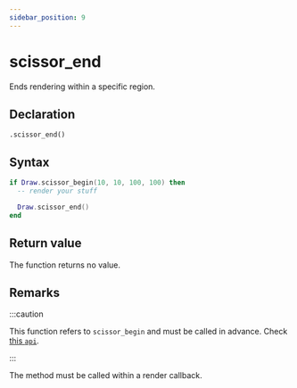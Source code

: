 ```yaml
---
sidebar_position: 9
---
```


# scissor_end

Ends rendering within a specific region.

## Declaration

`.scissor_end()`

## Syntax

```lua
if Draw.scissor_begin(10, 10, 100, 100) then
  -- render your stuff

  Draw.scissor_end()
end
```

## Return value

The function returns no value.

## Remarks

:::caution

This function refers to `scissor_begin` and must be called in advance. Check [this `api`](scissor_begin).

:::

The method must be called within a render callback.
